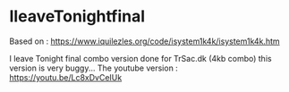 # IleaveTonightfinal
Based on : https://www.iquilezles.org/code/isystem1k4k/isystem1k4k.htm

I leave Tonight final combo version done for TrSac.dk (4kb combo) 
this version is very buggy...  The youtube version : https://youtu.be/Lc8xDvCeIUk

